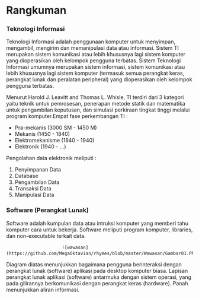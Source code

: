 # Rangkuman #

### Teknologi Informasi ###
Teknologi Informasi adalah penggunaan komputer untuk menyimpan, mengambil, mengirim dan memanipulasi data atau informasi. Sistem TI merupakan sistem komunikasi atau lebih khususnya lagi sistem komputer yang dioperasikan oleh kelompok pengguna terbatas. Sistem Teknologi Informasi umumnya merupakan sistem informasi, sistem komunikasi atau lebih khususnya lagi sistem komputer (termasuk semua perangkat keras, perangkat lunak dan peralatan peripheral) yang dioperasikan oleh kelompok pengguna terbatas.

Menurut Harold J. Leavitt and Thomas L. Whisle, TI terdiri dari 3 kategori yaitu teknik untuk pemrosesan, penerapan metode statik dan matematika untuk pengambilan keputusan, dan simulasi perkiraan tingkat tinggi melalui program komputer.Empat fase perkembangan TI : 
- Pra-mekanis (3000 SM - 1450 M)
- Mekanis (1450 - 1840)
- Elektromekanisme (1840 - 1940)
- Elektronik (1940 - ...)


Pengolahan data elektronik meliputi :
1. Penyimpanan Data
2. Database
3. Pengambilan Data
4. Transaksi Data
5. Manipulasi Data

### Software (Perangkat Lunak) ###
Software adalah kumpulan data atau intruksi komputer yang memberi tahu komputer cara untuk bekerja. Software meliputi program komputer, libraries, dan non-executable terkait data.

                         ![wawasan](https://github.com/MegaOktavian/rhymes/blob/master/Wawasan/Gambar01.PNG)

Diagram diatas menunjukkan bagaimana pengguna berinteraksi dengan perangkat lunak (software) aplikasi pada desktop komputer biasa. Lapisan perangkat lunak aplikasi (software) antarmuka dengan sistem operasi, yang pada gilirannya berkomunikasi dengan perangkat keras (hardware). Panah menunjukkan aliran informasi.

